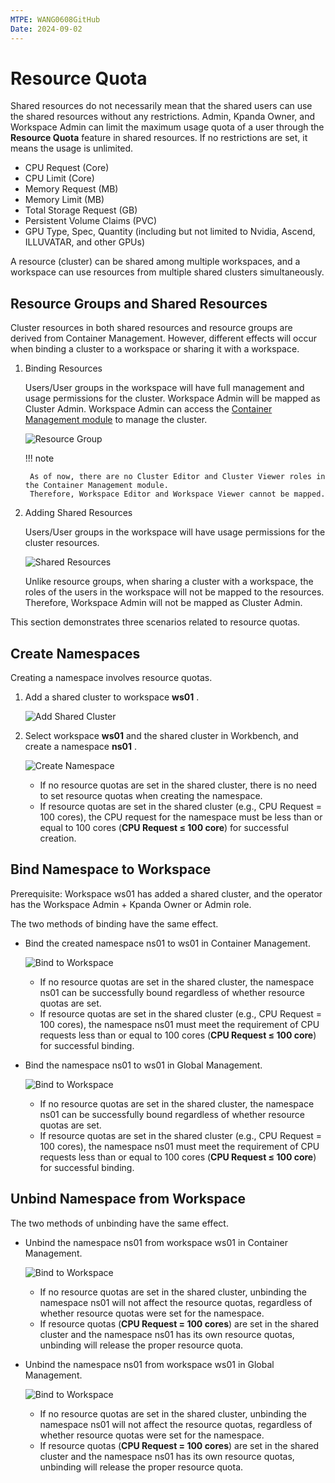 ```yaml
---
MTPE: WANG0608GitHub
Date: 2024-09-02
---
```


# Resource Quota

Shared resources do not necessarily mean that the shared users can use the shared resources without
any restrictions. Admin, Kpanda Owner, and Workspace Admin can limit the maximum usage quota of a user
through the __Resource Quota__ feature in shared resources. If no restrictions are set, it means the
usage is unlimited.

- CPU Request (Core)
- CPU Limit (Core)
- Memory Request (MB)
- Memory Limit (MB)
- Total Storage Request (GB)
- Persistent Volume Claims (PVC)
- GPU Type, Spec, Quantity (including but not limited to Nvidia, Ascend, ILLUVATAR, and other GPUs)

A resource (cluster) can be shared among multiple workspaces, and a workspace can use resources from
multiple shared clusters simultaneously.

## Resource Groups and Shared Resources

Cluster resources in both shared resources and resource groups are derived from Container Management. However, different effects will occur when binding a cluster to a workspace or sharing it with a workspace.

1. Binding Resources

    Users/User groups in the workspace will have full management and usage permissions for the cluster.
    Workspace Admin will be mapped as Cluster Admin.
    Workspace Admin can access the [Container Management module](../../kpanda/permissions/permission-brief.md)
    to manage the cluster.

    ![Resource Group](https://docs.daocloud.io/daocloud-docs-images/docs/en/docs/ghippo/images/quota01.png)

    !!! note

        As of now, there are no Cluster Editor and Cluster Viewer roles in the Container Management module.
        Therefore, Workspace Editor and Workspace Viewer cannot be mapped.

2. Adding Shared Resources

    Users/User groups in the workspace will have usage permissions for the cluster resources.

    ![Shared Resources](https://docs.daocloud.io/daocloud-docs-images/docs/en/docs/ghippo/images/quota02.png)

    Unlike resource groups, when sharing a cluster with a workspace, the roles of the users in the workspace
    will not be mapped to the resources. Therefore, Workspace Admin will not be mapped as Cluster Admin.

This section demonstrates three scenarios related to resource quotas.

## Create Namespaces

Creating a namespace involves resource quotas.

1. Add a shared cluster to workspace __ws01__ .

    ![Add Shared Cluster](https://docs.daocloud.io/daocloud-docs-images/docs/en/docs/ghippo/images/quota03.png)

2. Select workspace __ws01__ and the shared cluster in Workbench, and create a namespace __ns01__ .

    ![Create Namespace](https://docs.daocloud.io/daocloud-docs-images/docs/en/docs/ghippo/images/quota04.png)

    - If no resource quotas are set in the shared cluster, there is no need to set resource quotas when creating
      the namespace.
    - If resource quotas are set in the shared cluster (e.g., CPU Request = 100 cores), the CPU request for the
      namespace must be less than or equal to 100 cores (__CPU Request ≤ 100 core__) for successful creation.

## Bind Namespace to Workspace

Prerequisite: Workspace ws01 has added a shared cluster, and the operator has the Workspace Admin + Kpanda Owner
or Admin role.

The two methods of binding have the same effect.

- Bind the created namespace ns01 to ws01 in Container Management.

    ![Bind to Workspace](https://docs.daocloud.io/daocloud-docs-images/docs/en/docs/ghippo/images/quota05.png)

    - If no resource quotas are set in the shared cluster, the namespace ns01 can be successfully bound regardless
      of whether resource quotas are set.
    - If resource quotas are set in the shared cluster (e.g., CPU Request = 100 cores), the namespace ns01
      must meet the requirement of CPU requests less than or equal to 100 cores (__CPU Request ≤ 100 core__)
      for successful binding.

- Bind the namespace ns01 to ws01 in Global Management.

    ![Bind to Workspace](https://docs.daocloud.io/daocloud-docs-images/docs/en/docs/ghippo/images/quota06.png)

    - If no resource quotas are set in the shared cluster, the namespace ns01 can be successfully bound
      regardless of whether resource quotas are set.
    - If resource quotas are set in the shared cluster (e.g., CPU Request = 100 cores), the namespace ns01
      must meet the requirement of CPU requests less than or equal to 100 cores (__CPU Request ≤ 100 core__)
      for successful binding.

## Unbind Namespace from Workspace

The two methods of unbinding have the same effect.

- Unbind the namespace ns01 from workspace ws01 in Container Management.

    ![Bind to Workspace](https://docs.daocloud.io/daocloud-docs-images/docs/en/docs/ghippo/images/quota07.png)

    - If no resource quotas are set in the shared cluster, unbinding the namespace ns01 will not affect the
      resource quotas, regardless of whether resource quotas were set for the namespace.
    - If resource quotas (__CPU Request = 100 cores__) are set in the shared cluster and the namespace ns01
      has its own resource quotas, unbinding will release the proper resource quota.

- Unbind the namespace ns01 from workspace ws01 in Global Management.

    ![Bind to Workspace](https://docs.daocloud.io/daocloud-docs-images/docs/en/docs/ghippo/images/quota08.png)

    - If no resource quotas are set in the shared cluster, unbinding the namespace ns01 will not affect the
      resource quotas, regardless of whether resource quotas were set for the namespace.
    - If resource quotas (__CPU Request = 100 cores__) are set in the shared cluster and the namespace ns01
      has its own resource quotas, unbinding will release the proper resource quota.
